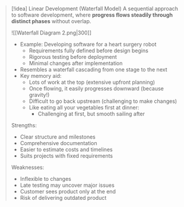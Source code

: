 > [!idea] Linear Development (Waterfall Model)
> A sequential approach to software development, where **progress flows steadily through distinct phases** without overlap.
> 
> ![[Waterfall Diagram 2.png|300]]
> 
> - Example: Developing software for a heart surgery robot
>   - Requirements fully defined before design begins
>   - Rigorous testing before deployment
>   - Minimal changes after implementation
> - Resembles a waterfall cascading from one stage to the next
> - Key memory aid: 
>   - Lots of work at the top (extensive upfront planning)
>   - Once flowing, it easily progresses downward (because gravity!)
>   - Difficult to go back upstream (challenging to make changes)
>   - Like eating all your vegetables first at dinner:
>     - Challenging at first, but smooth sailing after
> 
> Strengths:
> - Clear structure and milestones
> - Comprehensive documentation
> - Easier to estimate costs and timelines
> - Suits projects with fixed requirements
> 
> Weaknesses:
> - Inflexible to changes
> - Late testing may uncover major issues
> - Customer sees product only at the end
> - Risk of delivering outdated product

